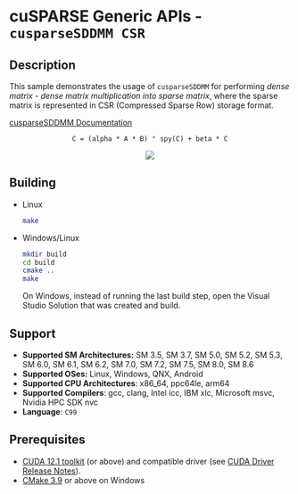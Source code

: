 # cuSPARSE Generic APIs - `cusparseSDDMM CSR`

## Description

This sample demonstrates the usage of `cusparseSDDMM` for performing *dense matrix - dense matrix multiplication into sparse matrix*, where the sparse matrix is represented in CSR (Compressed Sparse Row) storage format.

[cusparseSDDMM Documentation](https://docs.nvidia.com/cuda/cusparse/index.html#cusparse-generic-function-sddmm)

<center>

`C = (alpha * A * B) ° spy(C) + beta * C`

![](sddmm_csr.png)
</center>

## Building

* Linux
    ```bash
    make
    ```

* Windows/Linux
    ```bash
    mkdir build
    cd build
    cmake ..
    make
    ```
    On Windows, instead of running the last build step, open the Visual Studio Solution that was created and build.

## Support

* **Supported SM Architectures:** SM 3.5, SM 3.7, SM 5.0, SM 5.2, SM 5.3, SM 6.0, SM 6.1, SM 6.2, SM 7.0, SM 7.2, SM 7.5, SM 8.0, SM 8.6
* **Supported OSes:** Linux, Windows, QNX, Android
* **Supported CPU Architectures**: x86_64, ppc64le, arm64
* **Supported Compilers**: gcc, clang, Intel icc, IBM xlc, Microsoft msvc, Nvidia HPC SDK nvc
* **Language**: `C99`

## Prerequisites

* [CUDA 12.1 toolkit](https://developer.nvidia.com/cuda-downloads) (or above) and compatible driver (see [CUDA Driver Release Notes](https://docs.nvidia.com/cuda/cuda-toolkit-release-notes/index.html#cuda-major-component-versions)).
* [CMake 3.9](https://cmake.org/download/) or above on Windows
